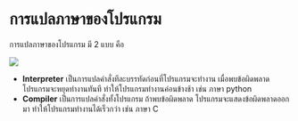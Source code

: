 # การแปลภาษาของโปรแกรม

การแปลภาษาของโปรแกรม มี 2 แบบ คือ

![](../.gitbook/assets/introduction\_programming\_01.jpeg)

* **Interpreter** เป็นการแปลคำสั่งทีละบรรทัดก่อนที่โปรแกรมจะทำงาน เมื่อพบข้อผิดพลาด โปรแกรมจะหยุดทำงานทันที ทำให้โปรแกรมทำงานค่อนข้างช้า เช่น ภาษา python
* **Compiler** เป็นการแปลคำสั่งทั้งโปรแกรม ถ้าพบข้อผิดพลาด โปรแกรมจะแสดงข้อผิดพลาดออกมา ทำให้โปรแกรมทำงานได้เร็วกว่า เช่น ภาษา C
